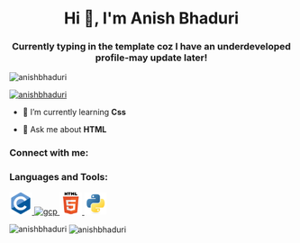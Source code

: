 <h1 align="center">Hi 👋, I'm Anish Bhaduri</h1>
<h3 align="center">Currently typing in the template coz I have an underdeveloped profile-may update later!</h3>

<p align="left"> <img src="https://komarev.com/ghpvc/?username=anishbhaduri&label=Profile%20views&color=0e75b6&style=flat" alt="anishbhaduri" /> </p>

<p align="left"> <a href="https://github.com/ryo-ma/github-profile-trophy"><img src="https://github-profile-trophy.vercel.app/?username=anishbhaduri" alt="anishbhaduri" /></a> </p>

- 🌱 I’m currently learning **Css**

- 💬 Ask me about **HTML**

<h3 align="left">Connect with me:</h3>
<p align="left">
</p>

<h3 align="left">Languages and Tools:</h3>
<p align="left"> <a href="https://www.cprogramming.com/" target="_blank" rel="noreferrer"> <img src="https://raw.githubusercontent.com/devicons/devicon/master/icons/c/c-original.svg" alt="c" width="40" height="40"/> </a> <a href="https://cloud.google.com" target="_blank" rel="noreferrer"> <img src="https://www.vectorlogo.zone/logos/google_cloud/google_cloud-icon.svg" alt="gcp" width="40" height="40"/> </a> <a href="https://www.w3.org/html/" target="_blank" rel="noreferrer"> <img src="https://raw.githubusercontent.com/devicons/devicon/master/icons/html5/html5-original-wordmark.svg" alt="html5" width="40" height="40"/> </a> <a href="https://www.python.org" target="_blank" rel="noreferrer"> <img src="https://raw.githubusercontent.com/devicons/devicon/master/icons/python/python-original.svg" alt="python" width="40" height="40"/> </a> </p>

<p><img align="left" src="https://github-readme-stats.vercel.app/api/top-langs?username=anishbhaduri&show_icons=true&locale=en&layout=compact" alt="anishbhaduri" /></p>

<p>&nbsp;<img align="center" src="https://github-readme-stats.vercel.app/api?username=anishbhaduri&show_icons=true&locale=en" alt="anishbhaduri" /></p>
